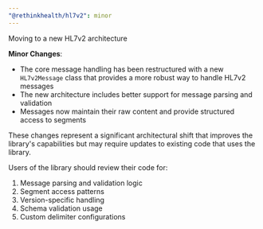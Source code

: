 ```yaml
---
"@rethinkhealth/hl7v2": minor
---
```


Moving to a new HL7v2 architecture

**Minor Changes**:
   - The core message handling has been restructured with a new `HL7v2Message` class that provides a more robust way to handle HL7v2 messages
   - The new architecture includes better support for message parsing and validation
   - Messages now maintain their raw content and provide structured access to segments

These changes represent a significant architectural shift that improves the library's capabilities but may require updates to existing code that uses the library.

Users of the library should review their code for:
1. Message parsing and validation logic
2. Segment access patterns
3. Version-specific handling
4. Schema validation usage
5. Custom delimiter configurations